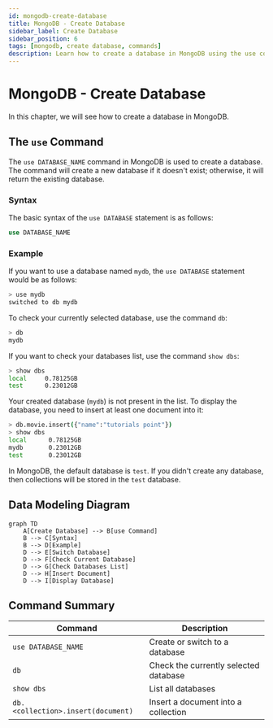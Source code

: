 ```yaml
---
id: mongodb-create-database
title: MongoDB - Create Database
sidebar_label: Create Database
sidebar_position: 6
tags: [mongodb, create database, commands]
description: Learn how to create a database in MongoDB using the use command, along with examples and additional commands.
---
```


# MongoDB - Create Database

In this chapter, we will see how to create a database in MongoDB.

## The `use` Command

The `use DATABASE_NAME` command in MongoDB is used to create a database. The command will create a new database if it doesn't exist; otherwise, it will return the existing database.

### Syntax

The basic syntax of the `use DATABASE` statement is as follows:

```sql
use DATABASE_NAME
```

### Example

If you want to use a database named `mydb`, the `use DATABASE` statement would be as follows:

```bash
> use mydb
switched to db mydb
```

To check your currently selected database, use the command `db`:

```bash
> db
mydb
```

If you want to check your databases list, use the command `show dbs`:

```bash
> show dbs
local     0.78125GB
test      0.23012GB
```

Your created database (`mydb`) is not present in the list. To display the database, you need to insert at least one document into it:

```bash
> db.movie.insert({"name":"tutorials point"})
> show dbs
local      0.78125GB
mydb       0.23012GB
test       0.23012GB
```

In MongoDB, the default database is `test`. If you didn't create any database, then collections will be stored in the `test` database.

## Data Modeling Diagram

```mermaid
graph TD
    A[Create Database] --> B[use Command]
    B --> C[Syntax]
    B --> D[Example]
    D --> E[Switch Database]
    D --> F[Check Current Database]
    D --> G[Check Databases List]
    D --> H[Insert Document]
    D --> I[Display Database]
```

## Command Summary

| Command                           | Description                                                  |
|-----------------------------------|--------------------------------------------------------------|
| `use DATABASE_NAME`               | Create or switch to a database                               |
| `db`                              | Check the currently selected database                        |
| `show dbs`                        | List all databases                                           |
| `db.<collection>.insert(document)`| Insert a document into a collection                          |
